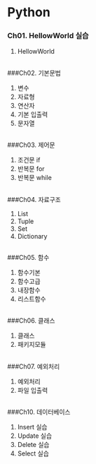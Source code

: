 # Python

### Ch01. HellowWorld 실습
1. HellowWorld
##

###Ch02. 기본문법
1. 변수
2. 자료형
3. 연산자
4. 기본 입출력
5. 문자열
##

###Ch03. 제어문
1. 조건문 if
2. 반복문 for
3. 반복문 while
##

###Ch04. 자료구조
1. List
2. Tuple
3. Set
4. Dictionary
##

###Ch05. 함수
1. 함수기본
2. 함수고급
3. 내장함수
4. 리스트함수
##

###Ch06. 클래스
1. 클래스
2. 패키지모듈
##

###Ch07. 예외처리
1. 예외처리
2. 파일 입출력
##

###Ch10. 데이터베이스
1. Insert 실습
2. Update 실습
3. Delete 실습
4. Select 실습
##
